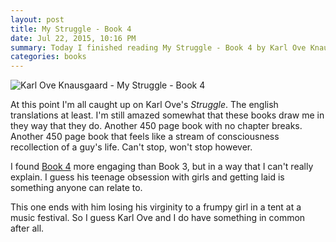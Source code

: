 ```yaml
---
layout: post
title: My Struggle - Book 4
date: Jul 22, 2015, 10:16 PM
summary: Today I finished reading My Struggle - Book 4 by Karl Ove Knausgaard
categories: books
---
```


![Karl Ove Knausgaard - My Struggle - Book 4](http://austinmoody.org/i/melange_karlovebook4_2015-07-23-174135.png)

At this point I'm all caught up on Karl Ove's *Struggle*.  The english translations at least.  I'm still amazed somewhat that these books draw me in they way that they do.  Another 450 page book with no chapter breaks.  Another 450 page book that feels like a stream of consciousness recollection of a guy's life.  Can't stop, won't stop however.

I found [Book 4](http://www.nytimes.com/2015/04/26/books/review/jeffrey-eugenides-reviews-my-struggle-by-karl-ove-knausgaard.html?_r=0) more engaging than Book 3, but in a way that I can't really explain.  I guess his teenage obsession with girls and getting laid is something anyone can relate to.

This one ends with him losing his virginity to a frumpy girl in a tent at a music festival.  So I guess Karl Ove and I do have something in common after all.  
